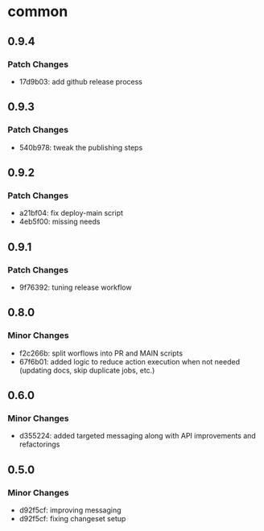 # common

## 0.9.4

### Patch Changes

- 17d9b03: add github release process

## 0.9.3

### Patch Changes

- 540b978: tweak the publishing steps

## 0.9.2

### Patch Changes

- a21bf04: fix deploy-main script
- 4eb5f00: missing needs

## 0.9.1

### Patch Changes

- 9f76392: tuning release workflow

## 0.8.0

### Minor Changes

- f2c266b: split worflows into PR and MAIN scripts
- 67f6b01: added logic to reduce action execution when not needed (updating docs, skip duplicate jobs, etc.)

## 0.6.0

### Minor Changes

- d355224: added targeted messaging along with API improvements and refactorings

## 0.5.0

### Minor Changes

- d92f5cf: improving messaging
- d92f5cf: fixing changeset setup
